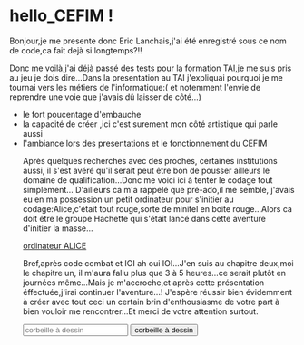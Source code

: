 # hello_CEFIM !
<main>
  <p>
Bonjour,je me presente donc Eric Lanchais,j'ai été enregistré sous ce nom de code,ca fait dejà si longtemps?!!
  </p>

<p>
Donc me voilà,j'ai déjà passé des tests pour la formation TAI,je me suis pris au jeu je dois dire...Dans la presentation au TAI j'expliquai pourquoi je me tournai vers les métiers de l'informatique:( et notemment l'envie de reprendre une voie que j'avais dû laisser de côté...)
<ul>
  <li>le fort poucentage d'embauche</li>
  <li>la capacité de créer ,ici c'est surement mon côté artistique qui parle aussi</li>
  <li>l'ambiance lors des presentations et le fonctionnement du CEFIM</li>
</lu>
  </p>
  <p>
Après quelques recherches avec des proches, certaines institutions aussi, il s'est avéré qu'il serait peut être bon de pousser ailleurs le domaine de qualification...Donc me voici ici à tenter le codage tout simplement...
D'ailleurs ca m'a rappelé que pré-ado,il me semble, j'avais eu en ma possession un petit ordinateur pour s'initier au codage:Alice,c'était tout rouge,sorte de minitel en boite rouge...Alors ca doit être le groupe Hachette qui s'était lancé dans cette aventure d'initier la masse...

<a href="https://fr.wikipedia.org/wiki/Alice_(ordinateur)" target="_blank">ordinateur ALICE</a>
</p>
<p>
Bref,après code combat et IOI ah oui IOI...J'en suis au chapitre deux,moi le chapitre un, il m'aura fallu plus que 3 à 5 heures...ce serait plutôt en journées même...Mais je m'accroche,et après cette présentation éffectuée,j'irai continuer l'aventure...! 
J'espère réussir bien évidemment à créer avec tout ceci un certain brin d'enthousiasme de votre part à bien vouloir me rencontrer...Et merci de votre attention surtout.
  </p>
    <form action="/corbelle à dessin">
<input type="text" placeholder="corbeille à dessin">
  <button type="submit">corbeille à dessin</button>
  </form>
</main>
